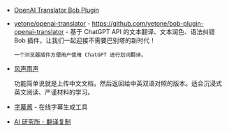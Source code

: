 

- [OpenAI Translator Bob Plugin](https://github.com/yetone/bob-plugin-openai-translator)
- [yetone/openai-translator](https://github.com/yetone/openai-translator) - https://github.com/yetone/bob-plugin-openai-translator - 基于 ChatGPT API 的文本翻译、文本润色、语法纠错 Bob 插件，让我们一起迎接不需要巴别塔的新时代！

      一个浏览器插件方便用户使用 ChatGPT 进行划词翻译。

- [风声雨声](https://fsys.app/)

  功能简单说就是上传中文文档，然后返回给中英双语对照的版本。适合沉浸式英文阅读、严谨材料的学习。

- [字幕酱](https://www.zimujiang.com/) - 在线字幕生成工具
- [AI 研究所 - 翻译复制](https://www.aiyjs.com/category/ai%e5%b7%a5%e5%85%b7/%e7%bf%bb%e8%af%91%e8%be%85%e5%8a%a9)